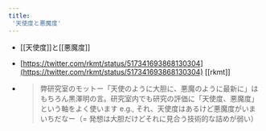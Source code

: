 ```yaml
---
title:
 '天使度と悪魔度'
---
```


- [[天使度]]と[[悪魔度]]

- [https://twitter.com/rkmt/status/517341693868130304](https://twitter.com/rkmt/status/517341693868130304) [[rkmt]]
- > 弊研究室のモットー「天使のように大胆に、悪魔のように最新に」はもちろん黒澤明の言。研究室内でも研究の評価に「天使度、悪魔度」という軸をよく使います e.g., それ、天使度はあるけど悪魔度がいまいちだなー（= 発想は大胆だけどそれに見合う技術的な詰めが弱い）
